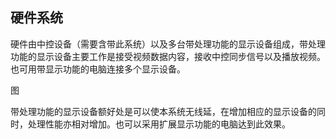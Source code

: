 ## 硬件系统

硬件由中控设备（需要含带此系统）以及多台带处理功能的显示设备组成，带处理功能的显示设备主要工作是接受视频数据内容，接收中控同步信号以及播放视频。也可用带显示功能的电脑连接多个显示设备。

图

带处理功能的显示设备额好处是可以使本系统无线延，在增加相应的显示设备的同时，处理性能亦相对增加。也可以采用扩展显示功能的电脑达到此效果。

